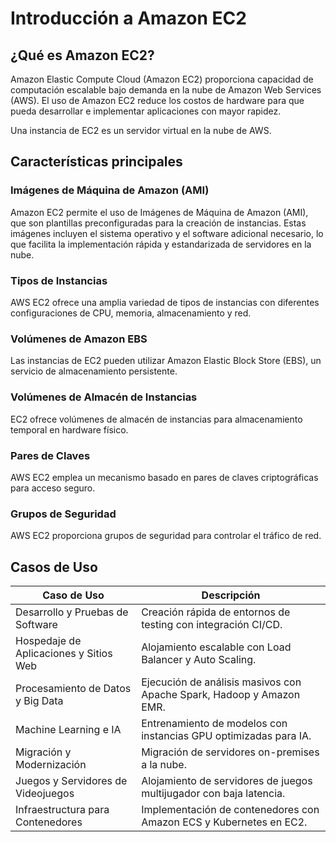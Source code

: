 # Introducción a Amazon EC2

## ¿Qué es Amazon EC2?

Amazon Elastic Compute Cloud (Amazon EC2) proporciona capacidad de computación escalable bajo demanda en la nube de Amazon Web Services (AWS). El uso de Amazon EC2 reduce los costos de hardware para que pueda desarrollar e implementar aplicaciones con mayor rapidez.

Una instancia de EC2 es un servidor virtual en la nube de AWS.

## Características principales

### Imágenes de Máquina de Amazon (AMI)
Amazon EC2 permite el uso de Imágenes de Máquina de Amazon (AMI), que son plantillas preconfiguradas para la creación de instancias. Estas imágenes incluyen el sistema operativo y el software adicional necesario, lo que facilita la implementación rápida y estandarizada de servidores en la nube.

### Tipos de Instancias
AWS EC2 ofrece una amplia variedad de tipos de instancias con diferentes configuraciones de CPU, memoria, almacenamiento y red.

### Volúmenes de Amazon EBS
Las instancias de EC2 pueden utilizar Amazon Elastic Block Store (EBS), un servicio de almacenamiento persistente.

### Volúmenes de Almacén de Instancias
EC2 ofrece volúmenes de almacén de instancias para almacenamiento temporal en hardware físico.

### Pares de Claves
AWS EC2 emplea un mecanismo basado en pares de claves criptográficas para acceso seguro.

### Grupos de Seguridad
AWS EC2 proporciona grupos de seguridad para controlar el tráfico de red.

## Casos de Uso

| Caso de Uso | Descripción |
|------------|-------------|
| Desarrollo y Pruebas de Software | Creación rápida de entornos de testing con integración CI/CD. |
| Hospedaje de Aplicaciones y Sitios Web | Alojamiento escalable con Load Balancer y Auto Scaling. |
| Procesamiento de Datos y Big Data | Ejecución de análisis masivos con Apache Spark, Hadoop y Amazon EMR. |
| Machine Learning e IA | Entrenamiento de modelos con instancias GPU optimizadas para IA. |
| Migración y Modernización | Migración de servidores on-premises a la nube. |
| Juegos y Servidores de Videojuegos | Alojamiento de servidores de juegos multijugador con baja latencia. |
| Infraestructura para Contenedores | Implementación de contenedores con Amazon ECS y Kubernetes en EC2. |
